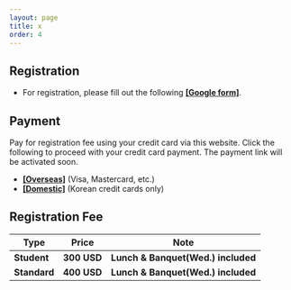 ```yaml
---
layout: page
title: x
order: 4
---
```


## Registration
* For registration, please fill out the following <a href = "ddd">**[Google form]**</a>.

## Payment
Pay for registration fee using your credit card via this website. Click the following to proceed with your credit card payment. The payment link will be activated soon.
* <a href = "http://events.kias.re.kr/h/quantumresources.science/?pageNo=5690">**[Overseas]**</a> (Visa, Mastercard, etc.)
* <a href = "http://events.kias.re.kr/h/quantumresources.science/?pageNo=5689">**[Domestic]**</a> (Korean credit cards only)


## Registration Fee
| Type    | Price | Note |
|---|---|---|
| **Student** | **300 USD** | **Lunch & Banquet(Wed.) included**
| **Standard** | **400 USD** | **Lunch & Banquet(Wed.) included**
